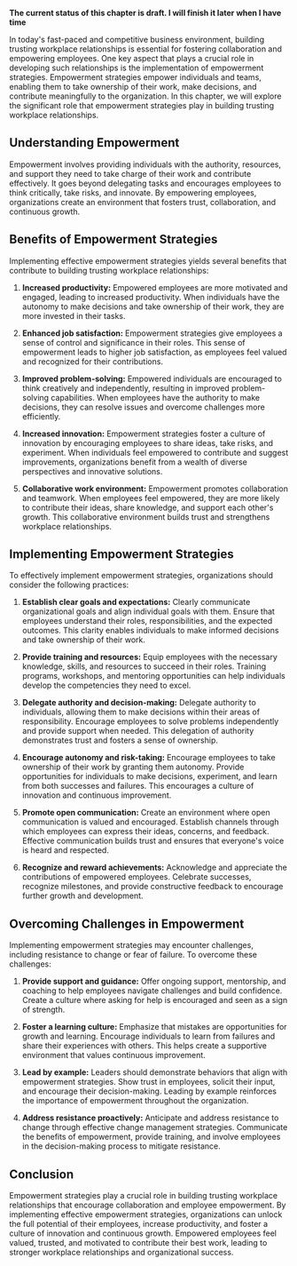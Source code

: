 **The current status of this chapter is draft. I will finish it later when I have time**

In today's fast-paced and competitive business environment, building trusting workplace relationships is essential for fostering collaboration and empowering employees. One key aspect that plays a crucial role in developing such relationships is the implementation of empowerment strategies. Empowerment strategies empower individuals and teams, enabling them to take ownership of their work, make decisions, and contribute meaningfully to the organization. In this chapter, we will explore the significant role that empowerment strategies play in building trusting workplace relationships.

Understanding Empowerment
-------------------------

Empowerment involves providing individuals with the authority, resources, and support they need to take charge of their work and contribute effectively. It goes beyond delegating tasks and encourages employees to think critically, take risks, and innovate. By empowering employees, organizations create an environment that fosters trust, collaboration, and continuous growth.

Benefits of Empowerment Strategies
----------------------------------

Implementing effective empowerment strategies yields several benefits that contribute to building trusting workplace relationships:

1. **Increased productivity:** Empowered employees are more motivated and engaged, leading to increased productivity. When individuals have the autonomy to make decisions and take ownership of their work, they are more invested in their tasks.

2. **Enhanced job satisfaction:** Empowerment strategies give employees a sense of control and significance in their roles. This sense of empowerment leads to higher job satisfaction, as employees feel valued and recognized for their contributions.

3. **Improved problem-solving:** Empowered individuals are encouraged to think creatively and independently, resulting in improved problem-solving capabilities. When employees have the authority to make decisions, they can resolve issues and overcome challenges more efficiently.

4. **Increased innovation:** Empowerment strategies foster a culture of innovation by encouraging employees to share ideas, take risks, and experiment. When individuals feel empowered to contribute and suggest improvements, organizations benefit from a wealth of diverse perspectives and innovative solutions.

5. **Collaborative work environment:** Empowerment promotes collaboration and teamwork. When employees feel empowered, they are more likely to contribute their ideas, share knowledge, and support each other's growth. This collaborative environment builds trust and strengthens workplace relationships.

Implementing Empowerment Strategies
-----------------------------------

To effectively implement empowerment strategies, organizations should consider the following practices:

1. **Establish clear goals and expectations:** Clearly communicate organizational goals and align individual goals with them. Ensure that employees understand their roles, responsibilities, and the expected outcomes. This clarity enables individuals to make informed decisions and take ownership of their work.

2. **Provide training and resources:** Equip employees with the necessary knowledge, skills, and resources to succeed in their roles. Training programs, workshops, and mentoring opportunities can help individuals develop the competencies they need to excel.

3. **Delegate authority and decision-making:** Delegate authority to individuals, allowing them to make decisions within their areas of responsibility. Encourage employees to solve problems independently and provide support when needed. This delegation of authority demonstrates trust and fosters a sense of ownership.

4. **Encourage autonomy and risk-taking:** Encourage employees to take ownership of their work by granting them autonomy. Provide opportunities for individuals to make decisions, experiment, and learn from both successes and failures. This encourages a culture of innovation and continuous improvement.

5. **Promote open communication:** Create an environment where open communication is valued and encouraged. Establish channels through which employees can express their ideas, concerns, and feedback. Effective communication builds trust and ensures that everyone's voice is heard and respected.

6. **Recognize and reward achievements:** Acknowledge and appreciate the contributions of empowered employees. Celebrate successes, recognize milestones, and provide constructive feedback to encourage further growth and development.

Overcoming Challenges in Empowerment
------------------------------------

Implementing empowerment strategies may encounter challenges, including resistance to change or fear of failure. To overcome these challenges:

1. **Provide support and guidance:** Offer ongoing support, mentorship, and coaching to help employees navigate challenges and build confidence. Create a culture where asking for help is encouraged and seen as a sign of strength.

2. **Foster a learning culture:** Emphasize that mistakes are opportunities for growth and learning. Encourage individuals to learn from failures and share their experiences with others. This helps create a supportive environment that values continuous improvement.

3. **Lead by example:** Leaders should demonstrate behaviors that align with empowerment strategies. Show trust in employees, solicit their input, and encourage their decision-making. Leading by example reinforces the importance of empowerment throughout the organization.

4. **Address resistance proactively:** Anticipate and address resistance to change through effective change management strategies. Communicate the benefits of empowerment, provide training, and involve employees in the decision-making process to mitigate resistance.

Conclusion
----------

Empowerment strategies play a crucial role in building trusting workplace relationships that encourage collaboration and employee empowerment. By implementing effective empowerment strategies, organizations can unlock the full potential of their employees, increase productivity, and foster a culture of innovation and continuous growth. Empowered employees feel valued, trusted, and motivated to contribute their best work, leading to stronger workplace relationships and organizational success.
